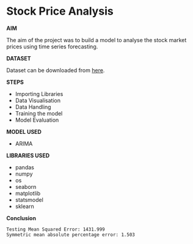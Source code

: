 # **Stock Price Analysis**

**AIM**

The aim of the project was to build a model to analyse the stock market prices using time series forecasting.

**DATASET**

Dataset can be downloaded from [here](https://www.kaggle.com/rohanrao/nifty50-stock-market-data).  

**STEPS**
- Importing Libraries
- Data Visualisation
- Data Handling
- Training the model
- Model Evaluation


**MODEL USED**
-  ARIMA


**LIBRARIES USED**
- pandas
- numpy
- os
- seaborn
- matplotlib
- statsmodel
- sklearn

**Conclusion**  
```
Testing Mean Squared Error: 1431.999  
Symmetric mean absolute percentage error: 1.503
```
